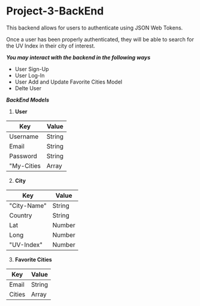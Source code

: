 # Project-3-BackEnd
This backend allows for users to authenticate using JSON Web Tokens.

Once a user has been properly authenticated, they will be able to search for the UV Index in their city of interest.

**_You may interact with the backend in the following ways_**

* User Sign-Up
* User Log-In
* User Add and Update Favorite Cities Model
* Delte User

**_BackEnd Models_**

1. **User**

Key | Value
--------   | --------
Username   | String
Email      | String
Password   | String
"My-Cities | Array

2. **City**

  Key      | Value
--------   | --------
"City-Name"| String
Country    | String
Lat        | Number
Long       | Number
"UV-Index" | Number

3. **Favorite Cities**

Key    | Value
------ | -------
Email  | String
Cities | Array

